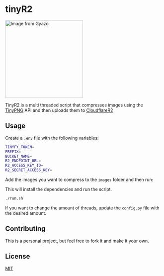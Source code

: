 # tinyR2

<a href="https://gyazo.com/1479e9898faff896c797eafad237a39b"><img src="https://i.gyazo.com/1479e9898faff896c797eafad237a39b.png" alt="Image from Gyazo" width="250"/></a>

TinyR2 is a multi threaded script that compresses images using the [TinyPNG](https://tinypng.com/) API and then uploads them to [CloudflareR2](https://developers.cloudflare.com/r2/)

## Usage

Create a `.env` file with the following variables:

```bash
TINYFY_TOKEN=
PREFIX=
BUCKET_NAME=
R2_ENDPOINT_URL=
R2_ACCESS_KEY_ID=
R2_SECRET_ACCESS_KEY=
```

Add the images you want to compress to the `images` folder and then run:

This will install the dependencies and run the script.

```bash
./run.sh
```

If you want to change the amount of threads, update the `config.py` file with the desired amount.

## Contributing

This is a personal project, but feel free to fork it and make it your own.

## License

[MIT](https://choosealicense.com/licenses/mit/)
